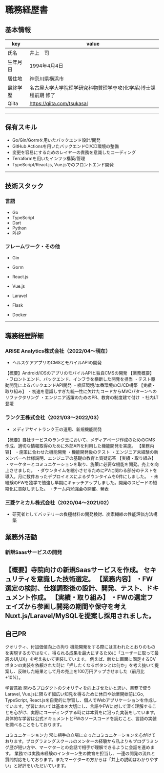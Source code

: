 # 職務経歴書

## 基本情報

|key|value|
|---|---|
|氏名| 井上　司 |
|生年月日| 1994年4月4日 |
|居住地| 神奈川県横浜市 |
|最終学歴| 名古屋大学大学院理学研究科物質理学専攻(化学系)博士課程前期 修了|
|Qiita| https://qiita.com/tsukasaI |

---

## 保有スキル

- Go/Gin/Gormを用いたバックエンド設計/開発
- GitHub Actionsを用いたバックエンドCI/CD環境の整備
- 変更を容易にするためのレイヤーの責務を意識したコーディング
- Terraformを用いたインフラ構築/管理
- TypeScript/React.js, Vue.jsでのフロントエンド開発

---

## 技術スタック

### 言語

- Go
- TypeScript
- Dart
- Python
- PHP


### フレームワーク・その他

- Gin
- Gorm
- React.js
- Vue.js
- Laravel
- Flask

- Docker

---

## 職務経歴詳細

### ARISE Analytics株式会社（2022/04〜現在）

- ヘルスケアアプリのCMSとモバイルAPIの開発

【概要】Android/iOSのアプリのモバイルAPIと独自CMSの開発
【業務概要】
・フロントエンド、バックエンド、インフラを横断した開発を担当
・テスト駆動開発によるバックエンドAPI開発
・検証環境/本番環境のCI/CD構築
【実績・取り組み】
・初速を意識しすぎた統一性に欠けたコードからMVCパターンへのリファクタリング
・エンジニア活躍のためのPR、教育の制度建て付け
・社内LT登壇

### ランク王株式会社（2021/03〜2022/03）

- メディアサイトランク王の運用、新規機能開発

【概要】自社サービスのランク王において、メディアページ作成のためのCMS作成、適切な情報取得のために外部APIを利用した機能開発を実施。
【業務内容】
・施策に合わせた機能開発
・機能開発後のテスト
・エンジニア未経験の新メンバーへ仕様説明、エンジニアの基礎の教育と質疑応答
【実績・取り組み】
・マーケターとコミュニケーションを取り、施策に必要な機能を開発。売上を向上させました。
・ダウンタイムを縮小させるためにPVに関わる部分のテストを導入。月に数件あったデプロイミスによるダウンタイムを0件にしました。
・未経験のFWを独学で勉強し早期にキャッチアップしました。開発のスピードの短縮化に貢献しました。
・チーム内勉強会の開催、発表

### 三菱ケミカル株式会社（2020/04〜2021/02）

- 研究者としてバッテリーの負極材料の開発検討、炭素繊維の性能評価方法構築

## 業務外活動


### 新規Saasサービスの開発

【概要】寺院向けの新規Saasサービスを作成。
セキュリティを意識した技術選定。
【業務内容】
・FW選定の検討、仕様調整後の設計、開発、テスト、ドキュメント作成。
【実績・取り組み】
・FWの選定フェイズから参画し開発の期間や保守を考えNuxt.js/Laravel/MySQLを提案し採用されました。
-


## 自己PR
クオリティ、付加価値向上の拘り
機能開発をする際には言われたとおりのものを実現するのではなく、得られる成果を最大にするために「ユーザーに取って最高のUI,UX」を考え抜いて実装しています。
例えば、新たに画面に固定するCVボタンの実装を依頼された時に「押したくなるボタンとは何か」を考え抜いて提案し、反映した結果として月の売上を100万円アップさせました（前月比+10%）。

学習意欲
関わるプロダクトのクオリティを向上させたいと思い、業務で使うLaravel, Vue.jsに限らず幅広い知見を得るために休日や始業開始前にGo, TypeScript, React.jsを自発的に学習し、個人でWebアプリケーションを作成しています。学習においては基本を大切にし、言語やFWに対して深く理解することを心がけ、実際にコーディングする時には本質をに沿った実装をしています。
具体的な学習は公式ドキュメントとFWのソースコードを読むこと、言語の実装を調べることをしております。

コミュニケーション力
常に相手の立場に立ったコミュニケーションを心がけております。プログラミングスクールのメンターの経験から私よりもプログラミング歴が短い方や、マーケターとの会話で相手が理解できるように会話を進めます。
業務では実務未経験のインターン生の教育を担当し、一連の開発の流れと質問対応をしております。またマーケターの方からは「井上の説明はわかりやすい」と好評をいただいています。
